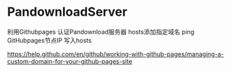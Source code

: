 # PandownloadServer

利用Githubpages 认证Pandownload服务器
hosts添加指定域名
ping GitHubpages节点IP
写入hosts

https://help.github.com/en/github/working-with-github-pages/managing-a-custom-domain-for-your-github-pages-site
